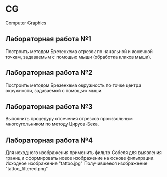 # CG
Computer Graphics

## Лабораторная работа №1
Построить методом Брезенхема отрезок по начальной и конечной точкам, задаваемым с помощью мыши (обработка кликов мыши).

## Лабораторная работа №2
Построить методом Брезенхема окружность по точке центра окружности, задаваемой с помощью мыши.

## Лабораторная работа №3
Выполнить процедуру отсечения отрезков произвольным многоугольником по методу Цируса-Бека.

## Лабораторная работа №4
Для исходного изображения применить фильтр Собеля для выявления границ и сформировать новое изображение на основе фильтрации.
Исходное изображение "tattoo.jpg"
Получившееся изображение "tattoo_filtered.png"
